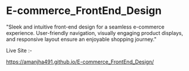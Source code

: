 # E-commerce_FrontEnd_Design
"Sleek and intuitive front-end design for a seamless e-commerce experience. User-friendly navigation, visually engaging product displays, and responsive layout ensure an enjoyable shopping journey."

Live Site :-

https://amanjha491.github.io/E-commerce_FrontEnd_Design/
